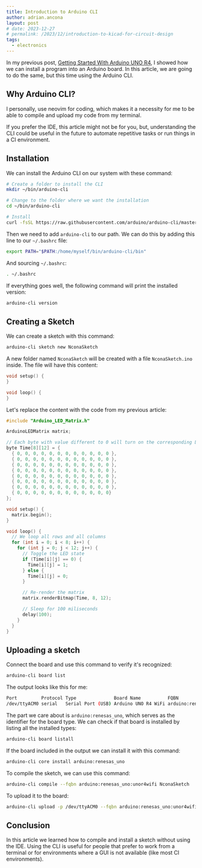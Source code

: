 ```yaml
---
title: Introduction to Arduino CLI
author: adrian.ancona
layout: post
# date: 2023-12-27
# permalink: /2023/12/introduction-to-kicad-for-circuit-design
tags:
  - electronics
---
```


In my previous post, [Getting Started With Arduino UNO R4](), I showed how we can install a program into an Arduino board. In this article, we are going to do the same, but this time using the Arduino CLI.

## Why Arduino CLI?

I personally, use neovim for coding, which makes it a necessity for me to be able to compile and upload my code from my terminal.

If you prefer the IDE, this article might not be for you, but, understanding the CLI could be useful in the future to automate repetitive tasks or run things in a CI environment.

## Installation

We can install the Arduino CLI on our system with these command:

```bash
# Create a folder to install the CLI
mkdir ~/bin/arduino-cli

# Change to the folder where we want the installation
cd ~/bin/arduino-cli

# Install
curl -fsSL https://raw.githubusercontent.com/arduino/arduino-cli/master/install.sh | sh
```

<!--more-->

Then we need to add `arduino-cli` to our path. We can do this by adding this line to our `~/.bashrc` file:

```bash
export PATH="$PATH:/home/myself/bin/arduino-cli/bin"
```

And sourcing `~/.bashrc`:

```bash
. ~/.bashrc
```

If everything goes well, the following command will print the installed version:

```bash
arduino-cli version
```

## Creating a Sketch

We can create a sketch with this command:

```bash
arduino-cli sketch new NconaSketch
```

A new folder named `NconaSketch` will be created with a file `NconaSketch.ino` inside. The file will have this content:

```cpp
void setup() {
}

void loop() {
}
```

Let's replace the content with the code from my previous article:

```cpp
#include "Arduino_LED_Matrix.h"

ArduinoLEDMatrix matrix;

// Each byte with value different to 0 will turn on the corresponding LED
byte Time[8][12] = {
  { 0, 0, 0, 0, 0, 0, 0, 0, 0, 0, 0, 0 },
  { 0, 0, 0, 0, 0, 0, 0, 0, 0, 0, 0, 0 },
  { 0, 0, 0, 0, 0, 0, 0, 0, 0, 0, 0, 0 },
  { 0, 0, 0, 0, 0, 0, 0, 0, 0, 0, 0, 0 },
  { 0, 0, 0, 0, 0, 0, 0, 0, 0, 0, 0, 0 },
  { 0, 0, 0, 0, 0, 0, 0, 0, 0, 0, 0, 0 },
  { 0, 0, 0, 0, 0, 0, 0, 0, 0, 0, 0, 0 },
  { 0, 0, 0, 0, 0, 0, 0, 0, 0, 0, 0, 0}
};

void setup() {
  matrix.begin();
}

void loop() {
  // We loop all rows and all columns
  for (int i = 0; i < 8; i++) {
    for (int j = 0; j < 12; j++) {
      // Toggle the LED state
      if (Time[i][j] == 0) {
        Time[i][j] = 1;
      } else {
        Time[i][j] = 0;
      }

      // Re-render the matrix
      matrix.renderBitmap(Time, 8, 12);

      // Sleep for 100 miliseconds
      delay(100);
    }
  }
}
```

## Uploading a sketch

Connect the board and use this command to verify it's recognized:

```bash
arduino-cli board list
```

The output looks like this for me:

```bash
Port         Protocol Type              Board Name          FQBN                          Core
/dev/ttyACM0 serial   Serial Port (USB) Arduino UNO R4 WiFi arduino:renesas_uno:unor4wifi arduino:renesas_uno
```

The part we care about is `arduino:renesas_uno`, which serves as the identifier for the board type. We can check if that board is installed by listing all the installed types:

```bash
arduino-cli board listall
```

If the board included in the output we can install it with this command:

```bash
arduino-cli core install arduino:renesas_uno
```

To compile the sketch, we can use this command:

```bash
arduino-cli compile --fqbn arduino:renesas_uno:unor4wifi NconaSketch
```

To upload it to the board:

```bash
arduino-cli upload -p /dev/ttyACM0 --fqbn arduino:renesas_uno:unor4wifi NconaSketch
```

## Conclusion

In this article we learned how to compile and install a sketch without using the IDE. Using the CLI is useful for people that prefer to work from a terminal or for environments where a GUI is not available (like most CI environments).
